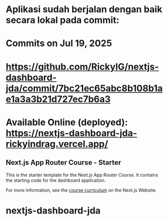 # Aplikasi sudah berjalan dengan baik secara lokal pada commit: 
# Commits on Jul 19, 2025
# https://github.com/RickyIG/nextjs-dashboard-jda/commit/7bc21ec65abc8b108b1ae1a3a3b21d727ec7b6a3

# Available Online (deployed): https://nextjs-dashboard-jda-rickyindrag.vercel.app/

## Next.js App Router Course - Starter

This is the starter template for the Next.js App Router Course. It contains the starting code for the dashboard application.

For more information, see the [course curriculum](https://nextjs.org/learn) on the Next.js Website.

# nextjs-dashboard-jda
